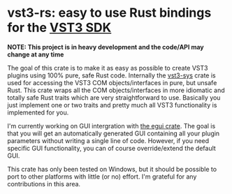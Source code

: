 # vst3-rs: easy to use Rust bindings for the [VST3 SDK](https://github.com/steinbergmedia/vst3sdk)

**NOTE: This project is in heavy development and the code/API may change at any time**

The goal of this crate is to make it as easy as possible to create VST3 plugins using 100% pure, safe Rust code.
Internally the [vst3-sys](https://github.com/RustAudio/vst3-sys) crate is used for accessing the VST3 COM objects/interfaces in
pure, but unsafe Rust. This crate wraps all the COM objects/interfaces in more idiomatic and totally safe Rust traits which are very
straightforward to use. Basically you just implement one or two traits and pretty much all VST3 functionality is implemented for you.

I'm currently working on GUI intergration with [the egui crate](https://github.com/emilk/egui). The goal is that you will
get an automatically generated GUI containing all your plugin parameters without writing a single line of code. However, 
if you need specific GUI functionality, you can of course override/extend the default GUI.

This crate has only been tested on Windows, but it should be possible to port to other platforms with little (or no) effort.
I'm grateful for any contributions in this area.
